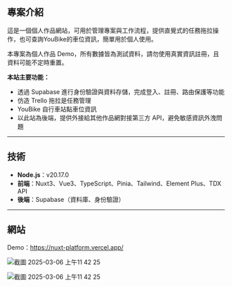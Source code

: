 ## 專案介紹

這是一個個人作品網站，可用於管理專案與工作流程，提供直覺式的任務拖拉操作，也可查詢YouBike的車位資訊，簡單用於個人使用。

本專案為個人作品 Demo，所有數據皆為測試資料，請勿使用真實資訊註冊，且資料可能不定時重置。

**本站主要功能：**
- 透過 Supabase 進行身份驗證與資料存儲，完成登入、註冊、路由保護等功能
- 仿造 Trello 拖拉是任務管理
- YouBike 自行車站點車位資訊
- 以此站為後端，提供外接給其他作品網對接第三方 API，避免敏感資訊外洩問題

---

## 技術

- **Node.js**：v20.17.0
- **前端**：Nuxt3、Vue3、TypeScript、Pinia、Tailwind、Element Plus、TDX API
- **後端**：Supabase（資料庫、身份驗證）

---

## 網站

Demo：https://nuxt-platform.vercel.app/

![截圖 2025-03-06 上午11 42 25](https://github.com/user-attachments/assets/c60f62b3-ba53-4549-aa0f-a0b1be6daf29)

![截圖 2025-03-06 上午11 42 25](https://github.com/user-attachments/assets/d81242f2-72d7-4c89-b678-33781a159f7e)
